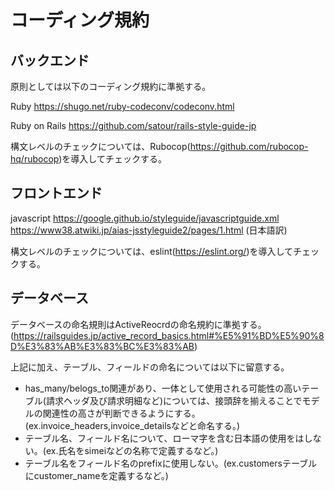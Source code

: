 コーディング規約
================

バックエンド
------------

原則としては以下のコーディング規約に準拠する。

Ruby
https://shugo.net/ruby-codeconv/codeconv.html

Ruby on Rails
https://github.com/satour/rails-style-guide-jp

構文レベルのチェックについては、Rubocop(https://github.com/rubocop-hq/rubocop)を導入してチェックする。

フロントエンド
--------------

javascript
https://google.github.io/styleguide/javascriptguide.xml
https://www38.atwiki.jp/aias-jsstyleguide2/pages/1.html (日本語訳)

構文レベルのチェックについては、eslint(https://eslint.org/)を導入してチェックする。

データベース
------------

データベースの命名規則はActiveReocrdの命名規約に準拠する。(https://railsguides.jp/active_record_basics.html#%E5%91%BD%E5%90%8D%E3%83%AB%E3%83%BC%E3%83%AB)

上記に加え、テーブル、フィールドの命名については以下に留意する。

* has_many/belogs_to関連があり、一体として使用される可能性の高いテーブル(請求ヘッダ及び請求明細など)については、接頭辞を揃えることでモデルの関連性の高さが判断できるようにする。(ex.invoice_headers,invoice_detailsなどと命名する。)
* テーブル名、フィールド名について、ローマ字を含む日本語の使用をはしない。(ex.氏名をsimeiなどの名称で定義するなど。)
* テーブル名をフィールド名のprefixに使用しない。(ex.customersテーブルにcustomer_nameを定義するなど。)

